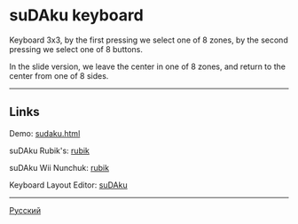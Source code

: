 # suDAku keyboard

Keyboard 3x3, by the first pressing we select one of 8 zones, by the second pressing we select one of 8 buttons.

In the slide version, we leave the center in one of 8 zones, and return to the center from one of 8 sides.

---

## Links

Demo: [sudaku.html](sudaku.html)

suDAku Rubik's: [rubik](rubik/)

suDAku Wii Nunchuk: [rubik](wii-nunchuk/)

Keyboard Layout Editor: [suDAku](http://www.keyboard-layout-editor.com/#/gists/66cf11e534b3bf6b9f5a4dfff9b15f3e)

---

[Русский](README.Ru.md)